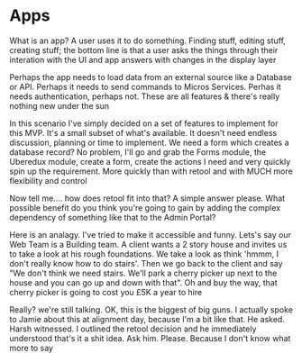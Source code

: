 # Apps

What is an app? A user uses it to do something. Finding stuff, editing stuff, creating stuff; the bottom line is that a user asks the things through their interation with the UI and app answers with changes in the display layer

Perhaps the app needs to load data from an external source like a Database or API. Perhaps it needs to send commands to Micros Services. Perhas it needs authentication, perhaps not. These are all features & there's really nothing new under the sun

In this scenario I've simply decided on a set of features to implement for this MVP. It's a small subset of what's available. It doesn't need endless discussion, planning or time to implement. We need a form which creates a database record? No problem, I'll go and grab the Forms module, the Uberedux module, create a form, create the actions I need and very quickly spin up the requirement. More quickly than with retool and with MUCH more flexibility and control

Now tell me.... how does retool fit into that? A simple answer please. What possible benefit do you think you're going to gain by adding the complex dependency of something like that to the Admin Portal?

Here is an analagy. I've tried to make it accessible and funny. Lets's say our Web Team is a Building team. A client wants a 2 story house and invites us to take a look at his rough foundations. We take a look as think 'hmmm, I don't really know how to do stairs'. Then we go back to the client and say  "We don't think we need stairs. We'll park a cherry picker up next to the house and you can go up and down with that". Oh and buy the way, that cherry picker is going to cost you £5K a year to hire

Really? we're still talking. OK, this is the biggest of big guns. I actually spoke to Jamie about this at alignment day, because I'm a bit like that. He asked. Harsh witnessed. I outlined the retool decision and he immediately understood that's it a shit idea. Ask him. Please. Because I don't know what more to say
